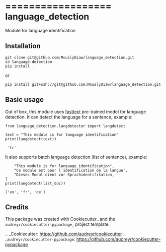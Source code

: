 ==================
language_detection
==================

Module for language identification


Installation
--------
```
git clone git@github.com:MouslyDiaw/language_detection.git
cd language-detection
pip install .
```
or

`pip install git+ssh://git@github.com:MouslyDiaw/language_detection.git`


Basic usage
--------
Out of box, this module uses [fasttext](https://fasttext.cc/docs/en/language-identification.html)
pre-trained model for language detection.
It can detect the language for a sentence, example:
``` 
from language_detection.langdetector import langdetect

text = "This module is for language identification"
print(langdetect(text))
```
``` 'fr'```

It also supports batch language detection (list of sentence), example:

```list_doc = [
    "This module is for language identification",
    "Ce module est pour l'identification de la langue',
    "Dieses Modul dient zur Sprachidentifikation,
]
print(langdetect(list_doc))
```

```['en', 'fr', 'de']```

Credits
-------

This package was created with Cookiecutter_ and the `audreyr/cookiecutter-pypackage`_ project template.

.. _Cookiecutter: https://github.com/audreyr/cookiecutter
.. _`audreyr/cookiecutter-pypackage`: https://github.com/audreyr/cookiecutter-pypackage
